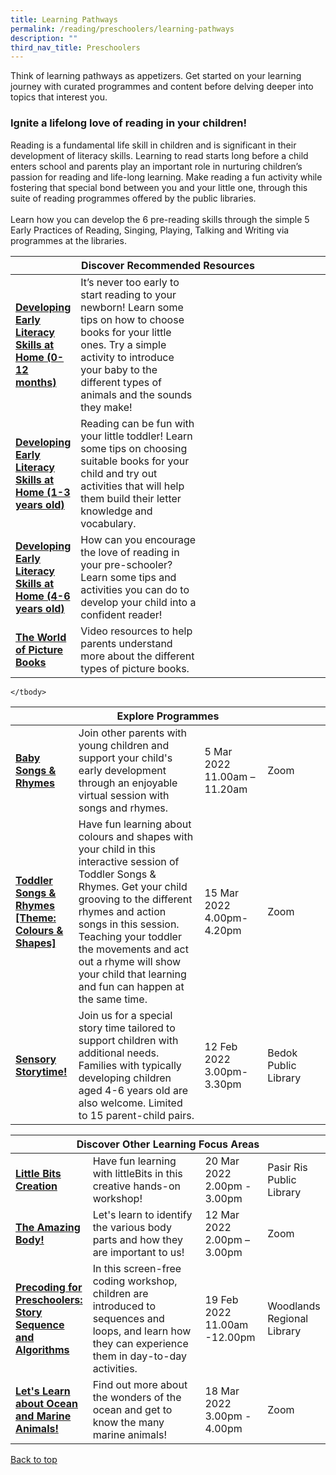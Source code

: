 ```yaml
---
title: Learning Pathways
permalink: /reading/preschoolers/learning-pathways
description: ""
third_nav_title: Preschoolers
---
```

<style type="text/css">
/* Links */
.content a { color: #322987; }
.content a:focus,
.content a:hover { color: #28216c; }

/* Button Outline */
.bp-button { padding-left: 1.5rem; padding-right: 1.5rem; }
.bp-button.is-primary-outline { border: 1px solid #322987; color: #322987; background-color: transparent; text-decoration: none; }
.bp-button.is-primary-outline:focus,
.bp-button.is-primary-outline:hover { border: 1px solid #322987; color: #cff2e8; background-color: #322987; text-decoration: none; }

/* Responsive Iframe */
.responsive-iframe { position: absolute; top: 0; left: 0; bottom: 0; right: 0; width: 100%; height: 100%; }
.responsive-iframe-container { position: relative; overflow: hidden; width: 100%; }
.responsive-iframe-container.ratio-16by9 { padding-top: 56.25%; }
.responsive-iframe-container.ratio-4by3 { padding-top: 75%; }
.responsive-iframe-container.ratio-3by2 { padding-top: 66.66%; }
.responsive-iframe-container.ratio-1by1 { padding-top: 100%; }
</style>
Think of learning pathways as appetizers. Get started on your learning journey with curated programmes and content before delving deeper into topics that interest you.

<h3><b>Ignite a lifelong love of reading in your children!</b></h3>
Reading is a fundamental life skill in children and is significant in their development of literacy skills. Learning to read starts long before a child enters school and parents play an important role in nurturing children’s passion for reading and life-long learning.
Make reading a fun activity while fostering that special bond between you and your little one, through this suite of reading programmes offered by the public libraries. 
<br><br>Learn how you can develop the 6 pre-reading skills through the simple 5 Early Practices of Reading, Singing, Playing, Talking and Writing via programmes at the libraries. 
<div class="horizontal-scroll margin--bottom--lg">
  <table class="generic-table">
    <thead>
      <tr>
        <th colspan="4" class="is-uppercase has-weight-normal">Discover Recommended Resources</th>
      </tr>
    </thead>
    <tbody>
      <tr>
        <td style="width: 20%;"><a href="https://childrenandteens.nlb.gov.sg/diy-resources/preschool-resources/i-can-read#for-ages-0-to-12-months" target="_blank"><b> Developing Early Literacy Skills at Home (0-12 months)</b></a></td>
        <td style="width: 40%;"> It’s never too early to start reading to your newborn! Learn some tips on how to choose books for your little ones. Try a simple activity to introduce your baby to the different types of animals and the sounds they make!</td>
        <td style="width: 20%;"> </td>
        <td style="width: 20%;"> </td>
      </tr>
      <tr>
        <td><a href="https://childrenandteens.nlb.gov.sg/diy-resources/preschool-resources/i-can-read#for-ages-1-to-3-years" target="_blank"><b> Developing Early Literacy Skills at Home (1-3 years old) </b></a></td>
        <td> Reading can be fun with your little toddler! Learn some tips on choosing suitable books for your child and try out activities that will help them build their letter knowledge and vocabulary. </td>
        <td></td>
        <td> </td>
      </tr>
<tr>
        <td><a href="https://childrenandteens.nlb.gov.sg/diy-resources/preschool-resources/i-can-read#for-ages-4-to-6-years" target="_blank"><b> Developing Early Literacy Skills at Home (4-6 years old)</b></a></td>
        <td> How can you encourage the love of reading in your pre-schooler? Learn some tips and activities you can do to develop your child into a confident reader! </td>
        <td></td>
        <td> </td>
      </tr>
<tr>
        <td><a href="/reading/preschoolers/content" target="_blank"><b> The World of Picture Books</b></a></td>
        <td> Video resources to help parents understand more about the different types of picture books.</td>
        <td></td>
        <td> </td>
      </tr>	
       </tbody>
  </table>
</div>

<div class="horizontal-scroll margin--bottom--lg">
  <table class="generic-table">
    <thead>
      <tr>
        <th colspan="4" class="is-uppercase has-weight-normal">Explore Programmes</th>
      </tr>
    </thead>
    <tbody>
      <tr>
        <td style="width: 20%;"><a href="https://go.gov.sg/bsr-progs" target="_blank"><b> Baby Songs & Rhymes </b></a></td>
        <td style="width: 40%;"> Join other parents with young children and support your child's early development through an enjoyable virtual session with songs and rhymes.</td>
        <td style="width: 20%;">5 Mar 2022<br>11.00am – 11.20am</td>
        <td style="width: 20%;">Zoom</td>
      </tr>
      <tr>
        <td><a href="https://go.gov.sg/tsr-progs" target="_blank"><b> Toddler Songs & Rhymes [Theme: Colours & Shapes] </b></a></td>
        <td> Have fun learning about colours and shapes with your child in this interactive session of Toddler Songs & Rhymes.  Get your child grooving to the different rhymes and action songs in this session. Teaching your toddler the movements and act out a rhyme will show your child that learning and fun can happen at the same time. </td>
        <td>15 Mar 2022<br>4.00pm-4.20pm<br></td>
        <td>Zoom</td>
      </tr>
<tr>
<td><a href="https://go.gov.sg/er-progs" target="_blank"><b>Sensory Storytime!</b></a></td>
        <td> Join us for a special story time tailored to support children with additional needs. Families with typically developing children aged 4-6 years old are also welcome.  Limited to 15 parent-child pairs.
</td>
        <td>12 Feb 2022 <br>3.00pm-3.30pm</td>
        <td>Bedok Public Library</td>
      </tr>

    </tbody>
  </table>
</div>
<div class="horizontal-scroll margin--bottom--lg">
  <table class="generic-table">
    <thead>
      <tr>
        <th colspan="4" class="is-uppercase has-weight-normal">Discover Other Learning Focus Areas</th>
      </tr>
    </thead>
    <tbody>
      <tr>
        <td style="width: 20%;"><a href="https://go.gov.sg/er-digital-progs" target="_blank"><b>Little Bits Creation 
</b></a></td>
        <td style="width: 40%;">Have fun learning with littleBits in this creative hands-on workshop!</td>
        <td style="width: 20%;">20 Mar 2022<br>2.00pm - 3.00pm</td>
        <td style="width: 20%;">Pasir Ris Public Library</td>
      </tr>
<tr>
<td><a href="https://go.gov.sg/er-science-progs" target="_blank"><b>The Amazing Body!
</b></a></td>
        <td>Let's learn to identify the various body parts and how they are important to us! </td>
        <td>12 Mar 2022<br>2.00pm – 3.00pm</td>
        <td>Zoom</td>
      </tr>
<tr>
<td><a href="https://go.gov.sg/er-digital-progs
" target="_blank"><b>Precoding for Preschoolers: Story Sequence and Algorithms
</b></a></td>
        <td>In this screen-free coding workshop, children are introduced to sequences and loops, and learn how they can experience them in day-to-day activities.</td>
        <td>19  Feb 2022 <br>11.00am -12.00pm</td>
        <td>Woodlands Regional Library</td>
      </tr>
			<tr>
<td><a href="https://go.gov.sg/er-science-progs" target="_blank"><b>Let's Learn about Ocean and Marine Animals!</b></a></td>
        <td>Find out more about the wonders of the ocean and get to know the many marine animals!</td>
        <td>18 Mar 2022<br>3.00pm - 4.00pm</td>
        <td>Zoom <br></td>
      </tr>
  </tbody>
  </table>
</div>

<p class="has-text-right margin--top--xl"><a href="#main-content">Back to top</a></p>